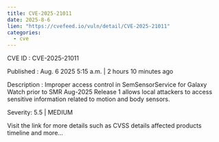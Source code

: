 ```yaml
--- 
title: CVE-2025-21011
date: 2025-8-6
lien: "https://cvefeed.io/vuln/detail/CVE-2025-21011"
categories:
  - cve
---
```


CVE ID : CVE-2025-21011

Published :  Aug. 6
2025
5:15 a.m. | 2 hours
10 minutes ago

Description : Improper access control in SemSensorService for Galaxy Watch prior to SMR Aug-2025 Release 1 allows local attackers to access sensitive information related to motion and body sensors.

Severity: 5.5 | MEDIUM

Visit the link for more details
such as CVSS details
affected products
timeline
and more...
